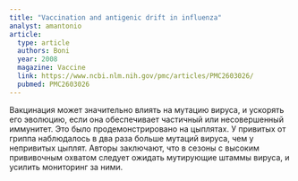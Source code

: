 ```yaml
---
title: "Vaccination and antigenic drift in influenza"
analyst: amantonio
article:
  type: article
  authors: Boni
  year: 2008
  magazine: Vaccine
  link: https://www.ncbi.nlm.nih.gov/pmc/articles/PMC2603026/
  pubmed: PMC2603026
---
```


Вакцинация может значительно влиять на мутацию вируса, и ускорять его эволюцию, если она обеспечивает частичный или несовершенный иммунитет. Это было продемонстрировано на цыплятах. У привитых от гриппа наблюдалось в два раза больше мутаций вируса, чем у непривитых цыплят.
Авторы заключают, что в сезоны с высоким прививочным охватом следует ожидать мутирующие штаммы вируса, и усилить мониторинг за ними.
